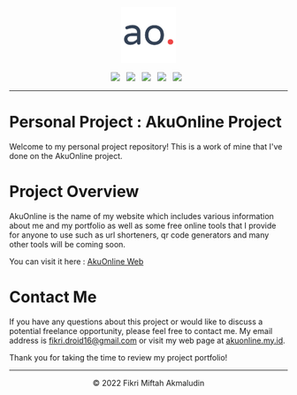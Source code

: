 <p align="center">
<img src="https://github.com/vkr16/akuonline-2022/blob/main/public/assets/img/logo.png?raw=true" alt"Inventoman logo" width="20%"></img>
<div align="center">
<img src="https://img.shields.io/badge/App Version-1.1-orange"></img> &nbsp; 
<img src="https://img.shields.io/badge/PHP%20Version-8.1.10-blue"></img> &nbsp;
<img src="https://img.shields.io/badge/CodeIgniter-4.2.6-red"></img> &nbsp;
<img src="https://img.shields.io/badge/Bootstrap-5.2.1-blueviolet"></img> &nbsp;
<img src="https://img.shields.io/badge/JQuery-3.6.1-blue"></img> &nbsp;
</div>
</p>

---
# Personal Project : AkuOnline Project

Welcome to my personal project repository! This is a work of mine that I've done on the AkuOnline project.

# Project Overview

AkuOnline is the name of my website which includes various information about me and my portfolio as well as some free online tools that I provide for anyone to use such as url shorteners, qr code generators and many other tools will be coming soon.

You can visit it here : [AkuOnline Web](https://akuonline.my.id)

# Contact Me

If you have any questions about this project or would like to discuss a potential freelance opportunity, please feel free to contact me. My email address is fikri.droid16@gmail.com or visit my web page at [akuonline.my.id](https://akuonline.my.id).

Thank you for taking the time to review my project portfolio!


<hr>
<p align="center">&copy; 2022 Fikri Miftah Akmaludin </p>

